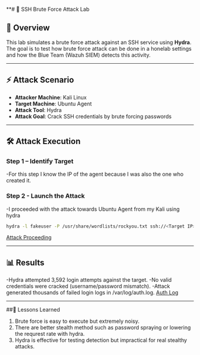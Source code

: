 **# 🔴 SSH Brute Force Attack Lab

## 📖 Overview
This lab simulates a brute force attack against an SSH service using **Hydra**.  
The goal is to test how brute force attack can be done in a honelab settings and how the Blue Team (Wazuh SIEM) detects this activity.

---

## ⚡ Attack Scenario
- **Attacker Machine**: Kali Linux  
- **Target Machine**: Ubuntu Agent  
- **Attack Tool**: Hydra  
- **Attack Goal**: Crack SSH credentials by brute forcing passwords  

---

## 🛠️ Attack Execution
### Step 1 – Identify Target
-For this step I know the IP of the agent because I was also the one who created it.
### Step 2 - Launch the Attack
-I proceeded with the attack towards Ubuntu Agent from my Kali using hydra
```bash
hydra -l fakeuser -P /usr/share/wordlists/rockyou.txt ssh://<Target IP>
```
[Attack Proceeding](https://github.com/putu-elang/cybersecurity-lab/blob/main/red-team/ssh-bruteforce/hydra%20command%20line.png)

---

## 📊 Results
-Hydra attempted 3,592 login attempts against the target.
-No valid credentials were cracked (username/password mismatch).
-Attack generated thousands of failed login logs in /var/log/auth.log.
[Auth Log](https://github.com/putu-elang/cybersecurity-lab/blob/main/blue-team/ssh_bruteforce/screenshots/Linux%20Auth%20Log.png)

---

##📌 Lessons Learned
1. Brute force is easy to execute but extremely noisy.
2. There are better stealth method such as password spraying or lowering the requrest rate with hydra.
3. Hydra is effective for testing detection but impractical for real stealthy attacks.
